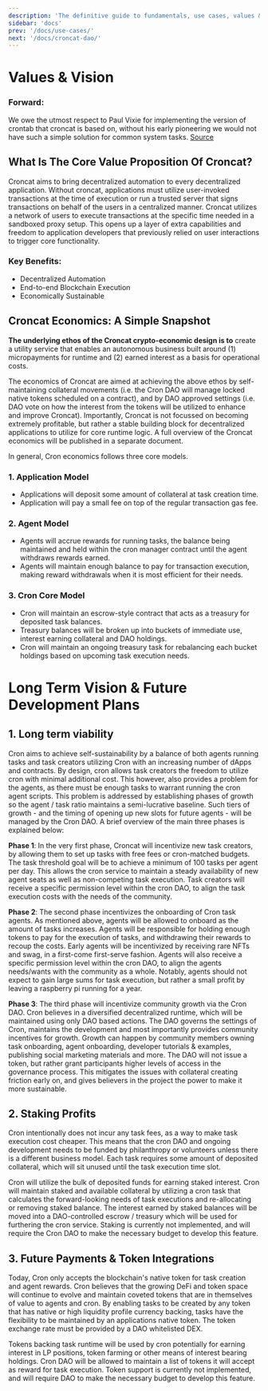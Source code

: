 ```yaml
---
description: 'The definitive guide to fundamentals, use cases, values & vision'
sidebar: 'docs'
prev: '/docs/use-cases/'
next: '/docs/croncat-dao/'
---
```


# Values & Vision

### Forward:
We owe the utmost respect to Paul Vixie for implementing the version of crontab that croncat is based on, without his early pioneering we would not have such a simple solution for common system tasks. [Source](https://en.wikipedia.org/wiki/Cron#Modern_versions)

## What Is The Core Value Proposition Of Croncat? 
Croncat aims to bring decentralized automation to every decentralized application. Without croncat, applications must utilize user-invoked transactions at the time of execution or run a trusted server that signs transactions on behalf of the users in a centralized manner. Croncat utilizes a network of users to execute transactions at the specific time needed in a sandboxed proxy setup. This opens up a layer of extra capabilities and freedom to application developers that previously relied on user interactions to trigger core functionality.

### Key Benefits:
* Decentralized Automation
* End-to-end Blockchain Execution
* Economically Sustainable

## Croncat Economics: A Simple Snapshot
**The underlying ethos of the Croncat crypto-economic design is to** create a utility service that enables an autonomous business built around (1) micropayments for runtime and (2) earned interest as a basis for operational costs.

The economics of Croncat are aimed at achieving the above ethos by self-maintaining collateral movements (i.e. the Cron DAO will manage locked native tokens scheduled on a contract), and by DAO approved settings (i.e. DAO vote on how the interest from the tokens will be utilized to enhance and improve Croncat). Importantly, Croncat is not focussed on becoming extremely profitable, but rather a stable building block for decentralized applications to utilize for core runtime logic. A full overview of the Croncat economics will be published in a separate document.

In general, Cron economics follows three core models.

### 1. Application Model
* Applications will deposit some amount of collateral at task creation time.
* Application will pay a small fee on top of the regular transaction gas fee.

### 2. Agent Model
* Agents will accrue rewards for running tasks, the balance being maintained and held within the cron manager contract until the agent withdraws rewards earned.
* Agents will maintain enough balance to pay for transaction execution, making reward withdrawals when it is most efficient for their needs.

### 3. Cron Core Model
* Cron will maintain an escrow-style contract that acts as a treasury for deposited task balances.
* Treasury balances will be broken up into buckets of immediate use, interest earning collateral and DAO holdings. 
* Cron will maintain an ongoing treasury task for rebalancing each bucket holdings based on upcoming task execution needs.

# Long Term Vision & Future Development Plans
## 1. Long term viability
Cron aims to achieve self-sustainability by a balance of both agents running tasks and task creators utilizing Cron with an increasing number of dApps and contracts. By design, cron allows task creators the freedom to utilize cron with minimal additional cost. This however, also provides a problem for the agents, as there must be enough tasks to warrant running the cron agent scripts. This problem is addressed by establishing phases of growth so the agent / task ratio maintains a semi-lucrative baseline. Such tiers of growth - and the timing of opening up new slots for future agents - will be managed by the Cron DAO. A brief overview of the main three phases is explained below: 

**Phase 1**: In the very first phase, Croncat will incentivize new task creators, by allowing them to set up tasks with free fees or cron-matched budgets. The task threshold goal will be to achieve a minimum of 100 tasks per agent per day. This allows the cron service to maintain a steady availability of new agent seats as well as non-competing task execution. Task creators will receive a specific permission level within the cron DAO, to align the task execution costs with the needs of the community.

**Phase 2**: The second phase incentivizes the onboarding of Cron task agents. As mentioned above, agents will be allowed to onboard as the amount of tasks increases. Agents will be responsible for holding enough tokens to pay for the execution of tasks, and withdrawing their rewards to recoup the costs. Early agents will be incentivized by receiving rare NFTs and swag, in a first-come first-serve fashion. Agents will also receive a specific permission level within the cron DAO, to align the agents needs/wants with the community as a whole. Notably, agents should not expect to gain large sums for task execution, but rather a small profit by leaving a raspberry pi running for a year.

**Phase 3**: The third phase will incentivize community growth via the Cron DAO. Cron believes in a diversified decentralized runtime, which will be maintained using only DAO based actions. The DAO governs the settings of Cron, maintains the development and most importantly provides community incentives for growth. Growth can happen by community members owning task onboarding, agent onboarding, developer tutorials & examples, publishing social marketing materials and more. The DAO will not issue a token, but rather grant participants higher levels of access in the governance process. This mitigates the issues with collateral creating friction early on, and gives believers in the project the power to make it more sustainable.

## 2. Staking Profits
Cron intentionally does not incur any task fees, as a way to make task execution cost cheaper. This means that the cron DAO and ongoing development needs to be funded by philanthropy or volunteers unless there is a different business model. Each task requires some amount of deposited collateral, which will sit unused until the task execution time slot.

Cron will utilize the bulk of deposited funds for earning staked interest. Cron will maintain staked and available collateral by utilizing a cron task that calculates the forward-looking needs of task executions and re-allocating or removing staked balance. The interest earned by staked balances will be moved into a DAO-controlled escrow / treasury which will be used for furthering the cron service. Staking is currently not implemented, and will require the Cron DAO to make the necessary budget to develop this feature.

## 3. Future Payments & Token Integrations
Today, Cron only accepts the blockchain's native token for task creation and agent rewards. Cron believes that the growing DeFi and token space will continue to evolve and maintain coveted tokens that are in themselves of value to agents and cron. By enabling tasks to be created by any token that has native or high liquidity profile currency backing, tasks have the flexibility to be maintained by an applications native token. The token exchange rate must be provided by a DAO whitelisted DEX.

Tokens backing task runtime will be used by cron potentially for earning interest in LP positions, token farming or other means of interest bearing holdings. Cron DAO will be allowed to maintain a list of tokens it will accept as reward for task execution. Token support is currently not implemented, and will require DAO to make the necessary budget to develop this feature.
